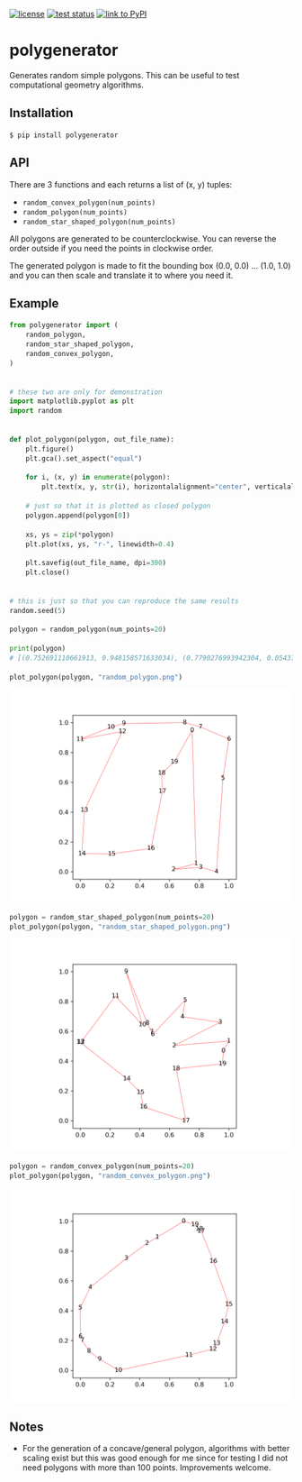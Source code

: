 [![license](https://img.shields.io/badge/license-%20MIT-blue.svg)](LICENSE)
[![test status](https://github.com/bast/polygenerator/workflows/Test/badge.svg)](https://github.com/bast/polygenerator/actions)
[![link to PyPI](https://badge.fury.io/py/polygenerator.svg)](https://badge.fury.io/py/polygenerator)


# polygenerator

Generates random simple polygons. This can be useful to test computational
geometry algorithms.


## Installation

```
$ pip install polygenerator
```


## API

There are 3 functions and each returns a list of (x, y) tuples:
- `random_convex_polygon(num_points)`
- `random_polygon(num_points)`
- `random_star_shaped_polygon(num_points)`

All polygons are generated to be counterclockwise. You can reverse the order
outside if you need the points in clockwise order.

The generated polygon is made to fit the bounding box (0.0, 0.0) ... (1.0, 1.0)
and you can then scale and translate it to where you need it.


## Example

```python
from polygenerator import (
    random_polygon,
    random_star_shaped_polygon,
    random_convex_polygon,
)


# these two are only for demonstration
import matplotlib.pyplot as plt
import random


def plot_polygon(polygon, out_file_name):
    plt.figure()
    plt.gca().set_aspect("equal")

    for i, (x, y) in enumerate(polygon):
        plt.text(x, y, str(i), horizontalalignment="center", verticalalignment="center")

    # just so that it is plotted as closed polygon
    polygon.append(polygon[0])

    xs, ys = zip(*polygon)
    plt.plot(xs, ys, "r-", linewidth=0.4)

    plt.savefig(out_file_name, dpi=300)
    plt.close()


# this is just so that you can reproduce the same results
random.seed(5)

polygon = random_polygon(num_points=20)

print(polygon)
# [(0.752691110661913, 0.948158571633034), (0.7790276993942304, 0.05437135270534656), ..., (0.633385213909564, 0.7365967958574935)]

plot_polygon(polygon, "random_polygon.png")
```
![random polygon](img/random_polygon.png)

```python
polygon = random_star_shaped_polygon(num_points=20)
plot_polygon(polygon, "random_star_shaped_polygon.png")
```
![random star shaped polygon](img/random_star_shaped_polygon.png)

```python
polygon = random_convex_polygon(num_points=20)
plot_polygon(polygon, "random_convex_polygon.png")
```
![random convex polygon](img/random_convex_polygon.png)


## Notes

- For the generation of a concave/general polygon, algorithms with better
  scaling exist but this was good enough for me since for testing I did not
  need polygons with more than 100 points. Improvements welcome.

